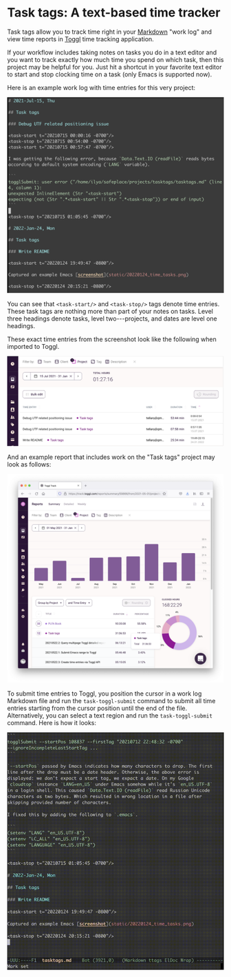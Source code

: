 Task tags: A text-based time tracker
====================================

Task tags allow you to track time right in your [Markdown](https://daringfireball.net/projects/markdown/) "work log" and view time reports in [Toggl](https://track.toggl.com/) time tracking application.

If your workflow includes taking notes on tasks you do in a text editor and you want to track exactly how much time you spend on which task, then this project may be helpful for you. Just hit a shortcut in your favorite text editor to start and stop clocking time on a task (only Emacs is supported now).

Here is an example work log with time entries for this very project:

![](static/20220124_emacs.png)

You can see that `<task-start/>` and `<task-stop/>` tags denote time entries. These task tags are nothing more than part of your notes on tasks. Level three headings denote tasks, level two---projects, and dates are level one headings.

These exact time entries from the screenshot look like the following when imported to Toggl. 

![](static/20220124_toggl.png)

And an example report that includes work on the "Task tags" project may look as follows:

![](static/20220124_toggl_report.png)

To submit time entries to Toggl, you position the cursor in a work log Markdown file and run the `task-toggl-submit` command to submit all time entries starting from the cursor position until the end of the file. Alternatively, you can select a text region and run the `task-toggl-submit` command. Here is how it looks:

![](static/20220124_submit.gif)


